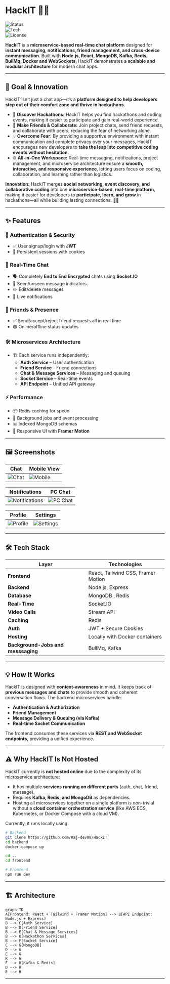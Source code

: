 # HackIT 🚀💬

![Status](https://img.shields.io/badge/Status-Development-orange)  
![Tech](https://img.shields.io/badge/Tech-React%20%7C%20Node.js%20%7C%20MongoDB%20%7C%20Kafka%20%7C%20Socket.IO-blue)  
![License](https://img.shields.io/badge/License-MIT-yellow)  

**HackIT** is a **microservice-based real-time chat platform** designed for **instant messaging, notifications, friend management, and cross-device communication**. Built with **Node.js, React, MongoDB, Kafka, Redis, BullMq, Docker and WebSockets**, HackIT demonstrates a **scalable and modular architecture** for modern chat apps.  

---

## 🎯 Goal & Innovation  

HackIT isn’t just a chat app—it’s a **platform designed to help developers step out of their comfort zone and thrive in hackathons**.  

- 🚀 **Discover Hackathons:** HackIT helps you find hackathons and coding events, making it easier to participate and gain real-world experience.  
- 🤝 **Make Friends & Collaborate:** Join project chats, send friend requests, and collaborate with peers, reducing the fear of networking alone.  
- 💡 **Overcome Fear:** By providing a supportive environment with instant communication and complete privacy over your messages, HackIT encourages new developers to **take the leap into competitive coding events without hesitation**.  
- 🌐 **All-in-One Workspace:** Real-time messaging, notifications, project management, and microservice architecture ensure a **smooth, interactive, and responsive experience**, letting users focus on coding, collaboration, and learning rather than logistics.  

**Innovation:** HackIT merges **social networking, event discovery, and collaborative coding** into one **microservice-based, real-time platform**, making it easier for developers to **participate, learn, and grow** in hackathons—all while building lasting connections. 💬✨

---

## ✨ Features  

### 🔐 Authentication & Security  
- ✅ User signup/login with **JWT**  
- 🔄 Persistent sessions with cookies  

### 💬 Real-Time Chat  
- 🗣️ Completely **End to End Encrypted** chats using **Socket.IO**  
- 👀 Seen/unseen message indicators  
- ✏️ Edit/delete messages  
- 🔔 Live notifications  

### 👥 Friends & Presence  
- ✅ Send/accept/reject friend requests all in real time
- 🟢 Online/offline status updates  

### 🛠 Microservices Architecture  
- 🏗 Each service runs independently:  
  - **Auth Service** – User authentication  
  - **Friend Service** – Friend connections  
  - **Chat & Message Services** – Messaging and queuing  
  - **Socket Service** – Real-time events  
  - **API Endpoint** – Unified API gateway  

### ⚡ Performance  
- 📦 Redis caching for speed  
- 🔄 Background jobs and event processing  
- 📊 Indexed MongoDB schemas  
- 🎨 Responsive UI with **Framer Motion**  

---

## 🖼️ Screenshots

| Chat | Mobile View |
|------|------------|
| ![Chat](frontend/public/chat.png) | ![Mobile](frontend/public/mobile.png) |

| Notifications | PC Chat |
|---------------|---------|
| ![Notifications](frontend/public/notifications.png) | ![PC Chat](frontend/public/pcChat.png) |

| Profile | Settings |
|---------|---------|
| ![Profile](frontend/public/profile.png) | ![Settings](frontend/public/settings.png) |

---

## 🛠 Tech Stack  

| Layer           | Technologies                                      |
| --------------- | ------------------------------------------------- |
| **Frontend**    | React, Tailwind CSS, Framer Motion               |
| **Backend**     | Node.js, Express                                 |
| **Database**    | MongoDB , Redis                                        |
| **Real-Time**   | Socket.IO                                        |
| **Video Calls** | Stream API                                       |
| **Caching**     | Redis                                            |
| **Auth**        | JWT + Secure Cookies                             |
| **Hosting**     | Locally with Docker containers                                           |
| **Background-Jobs and messsaging**   | BullMq, Kafka                      |
---

## 💡 How It Works

HackIT is designed with **context-awareness** in mind. It keeps track of **previous messages and chats** to provide smooth and coherent conversation flows. The backend microservices handle:

- **Authentication & Authorization**  
- **Friend Management**  
- **Message Delivery & Queuing (via Kafka)**  
- **Real-time Socket Communication**  

The frontend consumes these services via **REST and WebSocket endpoints**, providing a unified experience.

---

## ⚠️ Why HackIT Is Not Hosted

HackIT currently is **not hosted online** due to the complexity of its microservice architecture:

- It has multiple **services running on different ports** (auth, chat, friend, message).  
- Requires **Kafka, Redis, and MongoDB** as dependencies.  
- Hosting all microservices together on a single platform is non-trivial without a **cloud container orchestration service** (like AWS ECS, Kubernetes, or Docker Compose with a cloud VM).  

Currently, it runs locally using:

```bash
# Backend
git clone https://github.com/Raj-dev08/HackIT
cd backend
docker-compose up

cd ..
cd frontend

# Frontend
npm run dev

```

--- 

## 🏗 Architecture  
```mermaid
graph TD
A[Frontend: React + Tailwind + Framer Motion] --> B[API Endpoint: Node.js + Express]
B --> C[Auth Service]
B --> D[Friend Service]
B --> E[Chat & Message Services]
B --> K[Hackathon Services]
B --> F[Socket Service]
C --> G[MongoDB]
D --> G
E --> G
K --> G
F --> H[Kafka & Redis]
D --> H
E --> H
```

---
